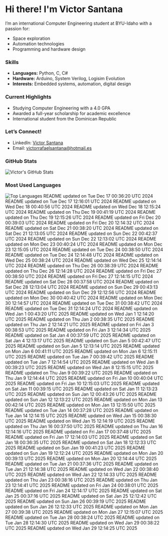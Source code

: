 # Hi there! I'm Victor Santana

I’m an international Computer Engineering student at BYU-Idaho with a passion for:
- Space exploration
- Automation technologies
- Programming and hardware design

### Skills
- **Languages:** Python, C, C#
- **Hardware:** Arduino, System Verilog, Logisim Evolution
- **Interests:** Embedded systems, automation, digital design

### Current Highlights
- Studying Computer Engineering with a 4.0 GPA
- Awarded a full-year scholarship for academic excellence
- International student from the Dominican Republic

### Let’s Connect!
- LinkedIn: [Victor Santana](www.linkedin.com/in/victorrafaelsantana)
- Email: victorrafaelsantana@hotmail.es

### GitHub Stats
![Victor's GitHub Stats](https://github-readme-stats.vercel.app/api?username=vrsp05&show_icons=true&theme=tokyonight)

### Most Used Languages
![Top Languages](https://github-readme-stats.vercel.app/api/top-langs/?username=vrsp05&layout=compact&theme=tokyonight)
README updated on Tue Dec 17 00:36:20 UTC 2024
README updated on Tue Dec 17 12:16:01 UTC 2024
README updated on Wed Dec 18 00:40:56 UTC 2024
README updated on Wed Dec 18 12:15:24 UTC 2024
README updated on Thu Dec 19 00:41:19 UTC 2024
README updated on Thu Dec 19 12:15:26 UTC 2024
README updated on Fri Dec 20 00:39:03 UTC 2024
README updated on Fri Dec 20 12:14:32 UTC 2024
README updated on Sat Dec 21 00:38:20 UTC 2024
README updated on Sat Dec 21 12:13:05 UTC 2024
README updated on Sun Dec 22 00:42:37 UTC 2024
README updated on Sun Dec 22 12:13:02 UTC 2024
README updated on Mon Dec 23 00:40:24 UTC 2024
README updated on Mon Dec 23 12:15:05 UTC 2024
README updated on Tue Dec 24 00:38:50 UTC 2024
README updated on Tue Dec 24 12:14:48 UTC 2024
README updated on Wed Dec 25 00:38:24 UTC 2024
README updated on Wed Dec 25 12:14:14 UTC 2024
README updated on Thu Dec 26 00:38:39 UTC 2024
README updated on Thu Dec 26 12:14:28 UTC 2024
README updated on Fri Dec 27 00:38:50 UTC 2024
README updated on Fri Dec 27 12:14:15 UTC 2024
README updated on Sat Dec 28 00:37:58 UTC 2024
README updated on Sat Dec 28 12:13:04 UTC 2024
README updated on Sun Dec 29 00:43:13 UTC 2024
README updated on Sun Dec 29 12:12:56 UTC 2024
README updated on Mon Dec 30 00:40:42 UTC 2024
README updated on Mon Dec 30 12:14:57 UTC 2024
README updated on Tue Dec 31 00:38:42 UTC 2024
README updated on Tue Dec 31 12:14:24 UTC 2024
README updated on Wed Jan  1 00:43:20 UTC 2025
README updated on Wed Jan  1 12:14:20 UTC 2025
README updated on Thu Jan  2 00:38:35 UTC 2025
README updated on Thu Jan  2 12:14:21 UTC 2025
README updated on Fri Jan  3 00:38:53 UTC 2025
README updated on Fri Jan  3 12:14:34 UTC 2025
README updated on Sat Jan  4 00:37:59 UTC 2025
README updated on Sat Jan  4 12:13:17 UTC 2025
README updated on Sun Jan  5 00:42:47 UTC 2025
README updated on Sun Jan  5 12:13:14 UTC 2025
README updated on Mon Jan  6 00:41:11 UTC 2025
README updated on Mon Jan  6 12:15:11 UTC 2025
README updated on Tue Jan  7 00:39:42 UTC 2025
README updated on Tue Jan  7 12:14:54 UTC 2025
README updated on Wed Jan  8 00:39:23 UTC 2025
README updated on Wed Jan  8 12:15:15 UTC 2025
README updated on Thu Jan  9 00:39:22 UTC 2025
README updated on Thu Jan  9 12:14:44 UTC 2025
README updated on Fri Jan 10 00:40:04 UTC 2025
README updated on Fri Jan 10 12:15:03 UTC 2025
README updated on Sat Jan 11 00:39:15 UTC 2025
README updated on Sat Jan 11 12:13:23 UTC 2025
README updated on Sun Jan 12 00:43:26 UTC 2025
README updated on Sun Jan 12 12:13:22 UTC 2025
README updated on Mon Jan 13 00:42:14 UTC 2025
README updated on Mon Jan 13 12:15:50 UTC 2025
README updated on Tue Jan 14 00:37:28 UTC 2025
README updated on Tue Jan 14 12:14:15 UTC 2025
README updated on Wed Jan 15 00:38:30 UTC 2025
README updated on Wed Jan 15 12:14:19 UTC 2025
README updated on Thu Jan 16 00:37:50 UTC 2025
README updated on Thu Jan 16 12:14:16 UTC 2025
README updated on Fri Jan 17 00:37:48 UTC 2025
README updated on Fri Jan 17 12:14:03 UTC 2025
README updated on Sat Jan 18 00:36:35 UTC 2025
README updated on Sat Jan 18 12:12:33 UTC 2025
README updated on Sun Jan 19 00:41:23 UTC 2025
README updated on Sun Jan 19 12:12:24 UTC 2025
README updated on Mon Jan 20 00:39:13 UTC 2025
README updated on Mon Jan 20 12:14:44 UTC 2025
README updated on Tue Jan 21 00:37:36 UTC 2025
README updated on Tue Jan 21 12:14:38 UTC 2025
README updated on Wed Jan 22 00:38:40 UTC 2025
README updated on Wed Jan 22 12:14:33 UTC 2025
README updated on Thu Jan 23 00:38:16 UTC 2025
README updated on Thu Jan 23 12:14:41 UTC 2025
README updated on Fri Jan 24 00:38:01 UTC 2025
README updated on Fri Jan 24 12:14:17 UTC 2025
README updated on Sat Jan 25 00:37:16 UTC 2025
README updated on Sat Jan 25 12:12:42 UTC 2025
README updated on Sun Jan 26 00:39:19 UTC 2025
README updated on Sun Jan 26 12:12:33 UTC 2025
README updated on Mon Jan 27 00:39:38 UTC 2025
README updated on Mon Jan 27 12:15:07 UTC 2025
README updated on Tue Jan 28 00:38:24 UTC 2025
README updated on Tue Jan 28 12:14:30 UTC 2025
README updated on Wed Jan 29 00:38:22 UTC 2025
README updated on Wed Jan 29 12:14:25 UTC 2025
